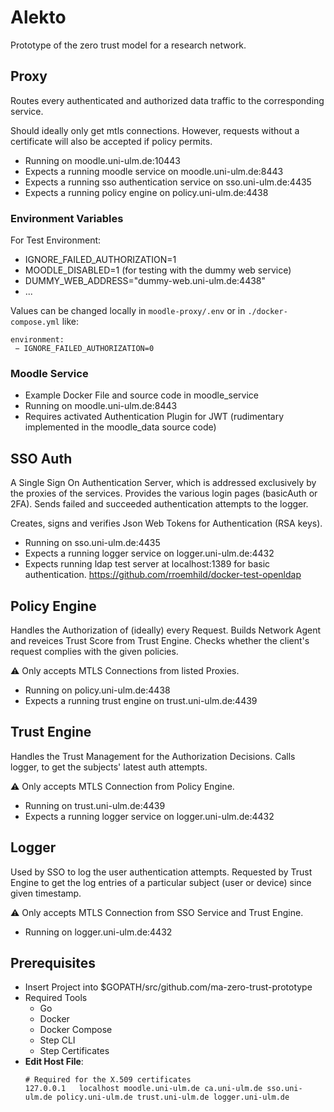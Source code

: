 # Alekto

Prototype of the zero trust model for a research network.

## Proxy

Routes every authenticated and authorized data traffic to the corresponding service.

Should ideally only get mtls connections. However, requests without a certificate will also be accepted if policy permits.

* Running on moodle.uni-ulm.de:10443
* Expects a running moodle service on moodle.uni-ulm.de:8443
* Expects a running sso authentication service on sso.uni-ulm.de:4435
* Expects a running policy engine on policy.uni-ulm.de:4438

### Environment Variables

For Test Environment:

* IGNORE_FAILED_AUTHORIZATION=1 
* MOODLE_DISABLED=1 (for testing with the dummy web service)
* DUMMY_WEB_ADDRESS="dummy-web.uni-ulm.de:4438"
* ...

Values can be changed locally in `moodle-proxy/.env` or in `./docker-compose.yml` like:
```
environment:
 − IGNORE_FAILED_AUTHORIZATION=0
```

### Moodle Service

* Example Docker File and source code in moodle_service
* Running on moodle.uni-ulm.de:8443
* Requires activated Authentication Plugin for JWT (rudimentary implemented in the moodle_data source code)

## SSO Auth

A Single Sign On Authentication Server, which is addressed exclusively by the proxies of the services. 
Provides the various login pages (basicAuth or 2FA).
Sends failed and succeeded authentication attempts to the logger.

Creates, signs and verifies Json Web Tokens for Authentication (RSA keys).

* Running on sso.uni-ulm.de:4435
* Expects a running logger service on logger.uni-ulm.de:4432
* Expects running ldap test server at localhost:1389 for basic authentication. https://github.com/rroemhild/docker-test-openldap

## Policy Engine

Handles the Authorization of (ideally) every Request.
Builds Network Agent and reveices Trust Score from Trust Engine.
Checks whether the client's request complies with the given policies.

:warning: Only accepts MTLS Connections from listed Proxies.

* Running on policy.uni-ulm.de:4438
* Expects a running trust engine on trust.uni-ulm.de:4439

## Trust Engine

Handles the Trust Management for the Authorization Decisions.
Calls logger, to get the subjects' latest auth attempts.

:warning: Only accepts MTLS Connection from Policy Engine.

* Running on trust.uni-ulm.de:4439
* Expects a running logger service on logger.uni-ulm.de:4432

## Logger

Used by SSO to log the user authentication attempts. 
Requested by Trust Engine to get the log entries of a particular subject (user or device) since given timestamp.

:warning: Only accepts MTLS Connection from SSO Service and Trust Engine.

* Running on logger.uni-ulm.de:4432

## Prerequisites

* Insert Project into $GOPATH/src/github.com/ma-zero-trust-prototype
* Required Tools
    * Go
    * Docker
    * Docker Compose
    * Step CLI
    * Step Certificates
* **Edit Host File**:
    ```
    # Required for the X.509 certificates
    127.0.0.1	localhost moodle.uni-ulm.de ca.uni-ulm.de sso.uni-ulm.de policy.uni-ulm.de trust.uni-ulm.de logger.uni-ulm.de
    ```


